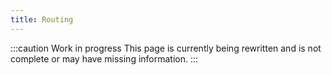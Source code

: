 ```yaml
---
title: Routing
---
```


:::caution Work in progress
This page is currently being rewritten and is not complete or may have missing information.
:::
